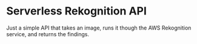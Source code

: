 # Serverless Rekognition API
Just a simple API that takes an image, runs it though the AWS Rekognition service, and returns the findings.
